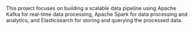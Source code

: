 This project focuses on building a scalable data pipeline using Apache Kafka for real-time data processing, Apache Spark for data processing and analytics, and Elasticsearch for storing and querying the processed data. 
